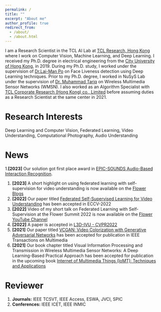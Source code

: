 ```yaml
---
permalink: /
title: ""
excerpt: "About me"
author_profile: true
redirect_from: 
  - /about/
  - /about.html
---
```

I am a Research Scientist in the TCL AI Lab at [TCL Research, Hong Kong](https://www.linkedin.com/company/tcl-corporate-research-hk-co-ltd/mycompany/)  where I work on Computer Vision, Machine Learning, and Deep Learning. I received my Ph.D. degree in electrical engineering from the [City University of Hong Kong](https://www.cityu.edu.hk/), in 2019. During my Ph.D. study, I worked under the supervision of [Dr.Lai-Man Po](http://www.ee.cityu.edu.hk/~lmpo/) on Face Liveness detection using Deep Learning techniques. Prior to my Ph.D. degree, I worked in NuSyS Lab under the supervision of [Dr. Muhammad Tariq](https://sites.google.com/a/nu.edu.pk/mtariq/home) on Wireless Multimedia Sensor Networks  (WMSN). I also worked as an Algorithm Specialist with [TCL Corporate Research (Hong Kong) co., Limited](http://tclrd.com.hk/) before assuming duties as a Research Scientist at the same center in 2021.

Research Interests
======
Deep Learning and Computer Vision, Federated Learning, Video Understanding, Computational Photography, Audio Understanding


News 
====== 
1.**[2023]** Our solution got first place award in [EPIC-SOUNDS Audio-Based Interaction Recognition](https://codalab.lisn.upsaclay.fr/competitions/9729#results).
1. **[2023]** A short highlight on using federated learning with self-supervision for video understanding is now available on the [Flower Blogs](https://flower.dev/blog/2023-04-05-federated-learning-with-self-supervision)
2. **[2022]**  Our paper titled [Federated Self-Supervised Learning for Video Understanding](https://arxiv.org/abs/2207.01975) has been accepted in ECCV-2022
3. **[2022]** Video of my short talk on Federated Learning with Self-Supervision at the Flower Summit 2022 is now available on the [Flower YouTube Channel](https://www.youtube.com/watch?v=ZLqst0lVte8&t=212s)
4. **[2022]** A paper is accepted in [L3D-IVU - CVPR2022](href=https://sites.google.com/view/l3d-ivu/)
5. **[2021]** Our paper titled [VCGAN: Video Colorization with Generative Adversarial Networks](https://arxiv.org/pdf/2104.12357.pdf) has been accepted for publication in IEEE Transactions on Multimedia
6. **[2021]** Our book chapter titled Visual Information Processing and Transmission in Wireless Multimedia Sensor Networks: A Deep Learning-Based Practical Approach has been accepted for publication in the upcoming book [Internet of Multimedia Things (IoMT):  Techniques and Applications](https://www.elsevier.com/books/internet-of-multimedia-things-iomt-techniques-and-applications/shukla/978-0-323-85845-8)

Reviewer
======
1. **Journals:** IEEE TCSVT, IEEE Access, ESWA, JVCI, SPIC
2. **Conferences:** IEEE ICET, IEEE INMIC

